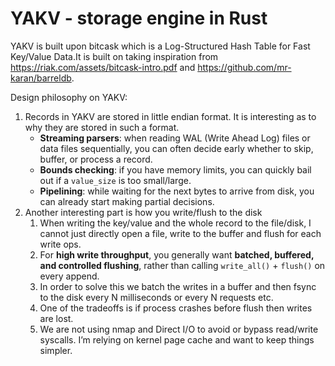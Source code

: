 # YAKV - storage engine in Rust

YAKV is built upon bitcask which is a Log-Structured Hash Table for Fast Key/Value Data.It is built on taking inspiration from https://riak.com/assets/bitcask-intro.pdf and https://github.com/mr-karan/barreldb. 

Design philosophy on YAKV:

1. Records in YAKV are stored in little endian format. It is interesting as to why they are stored in such a format.
    - **Streaming parsers**: when reading WAL (Write Ahead Log) files or data files sequentially, you can often decide early whether to skip, buffer, or process a record.
    - **Bounds checking**: if you have memory limits, you can quickly bail out if a `value_size` is too small/large.
    - **Pipelining**: while waiting for the next bytes to arrive from disk, you can already start making partial decisions.
2. Another interesting part is how you write/flush to the disk
    1. When writing the key/value and the whole record to the file/disk, I cannot just directly open a file, write to the buffer and flush for each write ops.
    2. For **high write throughput**, you generally want **batched, buffered, and controlled flushing**, rather than calling `write_all()` + `flush()` on every append. 
    3. In order to solve this we batch the writes in a buffer and then fsync to the disk every N milliseconds or every N requests etc.
    4. One of the tradeoffs is if process crashes before flush then writes are lost.
    5. We are not using nmap and Direct I/O to avoid or bypass read/write syscalls. I’m relying on kernel page cache and want to keep things simpler.